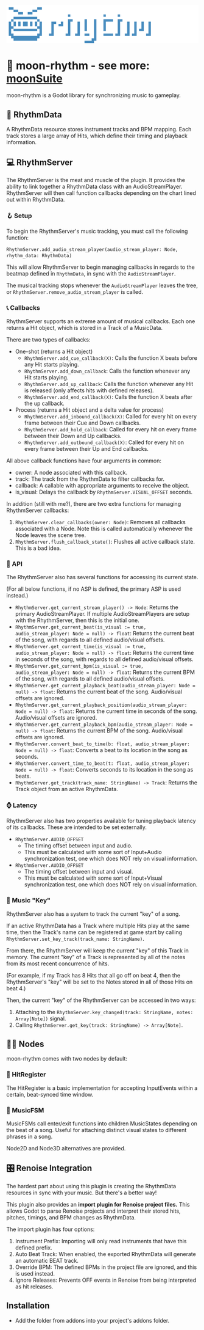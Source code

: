 ![screen-shot](https://github.com/dog-on-moon/moon-rhythm/blob/main/readme/banner1.png)

# 🌙 moon-rhythm - see more: [moonSuite](https://dog-game.xyz/tools/)

moon-rhythm is a Godot library for synchronizing music to gameplay.

## 🎵 RhythmData

A RhythmData resource stores instrument tracks and BPM mapping.
Each track stores a large array of Hits, which define their timing and playback information.

## 💻 RhythmServer

The RhythmServer is the meat and muscle of the plugin. It provides the ability to link
together a RhythmData class with an AudioStreamPlayer. RhythmServer will then
call function callbacks depending on the chart lined out within RhythmData.

### 🪝 Setup

To begin the RhythmServer's music tracking, you must call the following function:

```gdscript
RhythmServer.add_audio_stream_player(audio_stream_player: Node, rhythm_data: RhythmData)
```

This will allow RhythmServer to begin managing callbacks in regards to the beatmap defined in `RhythmData`, in sync with the `AudioStreamPlayer`.

The musical tracking stops whenever the `AudioStreamPlayer` leaves the tree, or `RhythmServer.remove_audio_stream_player` is called.

### 📞 Callbacks

RhythmServer supports an extreme amount of musical callbacks.
Each one returns a Hit object, which is stored in a Track of a MusicData.

There are two types of callbacks:
- One-shot (returns a Hit object)
  - `RhythmServer.add_cue_callback(X)`: Calls the function X beats before any Hit starts playing.
  - `RhythmServer.add_down_callback`: Calls the function whenever any Hit starts playing.
  - `RhythmServer.add_up_callback`: Calls the function whenever any Hit is released (only affects hits with defined releases).
  - `RhythmServer.add_end_callback(X)`: Calls the function X beats after the up callback.
- Process (returns a Hit object and a delta value for process)
  - `RhythmServer.add_inbound_callback(X)`: Called for every hit on every frame between their Cue and Down callbacks.
  - `RhythmServer.add_hold_callback`: Called for every hit on every frame between their Down and Up callbacks.
  - `RhythmServer.add_outbound_callback(X)`: Called for every hit on every frame between their Up and End callbacks.

All above callback functions have four arguments in common:
- owner: A node associated with this callback.
- track: The track from the RhythmData to filter callbacks for.
- callback: A callable with appropriate arguments to receive the object.
- is_visual: Delays the callback by `RhythmServer.VISUAL_OFFSET` seconds.

In addition (still with me?), there are two extra functions for managing RhythmServer callbacks:

1. `RhythmServer.clear_callbacks(owner: Node)`: Removes all callbacks associated with a Node. Note this is called automatically whenever the Node leaves the scene tree.
2. `RhythmServer.flush_callback_state()`: Flushes all active callback state. This is a bad idea.

### 🙏 API

The RhythmServer also has several functions for accessing its current state.

(For all below functions, if no ASP is defined, the primary ASP is used instead.)

- `RhythmServer.get_current_stream_player() -> Node`: Returns the primary AudioStreamPlayer. If multiple AudioStreamPlayers are setup with the RhythmServer, then this is the initial one.
- `RhythmServer.get_current_beat(is_visual := true, audio_stream_player: Node = null) -> float`: Returns the current beat of the song, with regards to all defined audio/visual offsets.
- `RhythmServer.get_current_time(is_visual := true, audio_stream_player: Node = null) -> float`: Returns the current time in seconds of the song, with regards to all defined audio/visual offsets.
- `RhythmServer.get_current_bpm(is_visual := true, audio_stream_player: Node = null) -> float`: Returns the current BPM of the song, with regards to all defined audio/visual offsets.
- `RhythmServer.get_current_playback_beat(audio_stream_player: Node = null) -> float`: Returns the current beat of the song. Audio/visual offsets are ignored.
- `RhythmServer.get_current_playback_position(audio_stream_player: Node = null) -> float`: Returns the current time in seconds of the song. Audio/visual offsets are ignored.
- `RhythmServer.get_current_playback_bpm(audio_stream_player: Node = null) -> float`: Returns the current BPM of the song. Audio/visual offsets are ignored.
- `RhythmServer.convert_beat_to_time(b: float, audio_stream_player: Node = null) -> float`: Converts a beat to its location in the song as seconds.
- `RhythmServer.convert_time_to_beat(t: float, audio_stream_player: Node = null) -> float`: Converts seconds to its location in the song as beats.
- `RhythmServer.get_track(track_name: StringName) -> Track`: Returns the Track object from an active RhythmData.

### ⌚ Latency

RhythmServer also has two properties available for tuning playback latency of its callbacks.
These are intended to be set externally.

- `RhythmServer.AUDIO_OFFSET`
  - The timing offset between input and audio.
  - This must be calculated with some sort of Input+Audio synchronization test, one which does NOT rely on visual information.
- `RhythmServer.AUDIO_OFFSET`
  - The timing offset between input and visual.
  - This must be calculated with some sort of Input+Visual synchronization test, one which does NOT rely on visual information.

### 🔑 Music "Key"

RhythmServer also has a system to track the current "key" of a song.

If an active RhythmData has a Track where multiple Hits play at the same time,
then the Track's name can be registered at game start by calling `RhythmServer.set_key_track(track_name: StringName)`.

From there, the RhythmServer will keep the current "key" of this Track in memory.
The current "key" of a Track is represented by all of the notes from its most recent concurrence of hits.

(For example, if my Track has 8 Hits that all go off on beat 4, then the RhythmServer's "key" will be set
to the Notes stored in all of those Hits on beat 4.)

Then, the current "key" of the RhythmServer can be accessed in two ways:

1. Attaching to the `RhythmServer.key_changed(track: StringName, notes: Array[Note])` signal.
2. Calling `RhythmServer.get_key(track: StringName) -> Array[Note]`.

## 🐻‍❄️ Nodes

moon-rhythm comes with two nodes by default:

### 🥁 HitRegister

The HitRegister is a basic implementation for accepting InputEvents within a certain,
beat-synced time window.

### 🤖 MusicFSM

MusicFSMs call enter/exit functions into children MusicStates depending on the beat of a song.
Useful for attaching distinct visual states to different phrases in a song.

Node2D and Node3D alternatives are provided.

## 🎛️ Renoise Integration

The hardest part about using this plugin is creating the RhythmData resources in sync with your music.
But there's a better way!

This plugin also provides an **import plugin for Renoise project files.** This allows Godot to parse
Renoise projects and interpret their stored hits, pitches, timings, and BPM changes as RhythmData.

The import plugin has four options:
1. Instrument Prefix: Importing will only read instruments that have this defined prefix.
2. Auto Beat Track: When enabled, the exported RhythmData will generate an automatic BEAT track.
3. Override BPM: The defined BPMs in the project file are ignored, and this is used instead.
4. Ignore Releases: Prevents OFF events in Renoise from being interpreted as hit releases.

## Installation

- Add the folder from addons into your project's addons folder.
